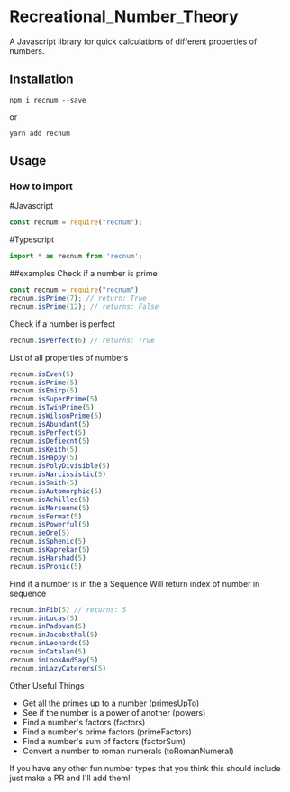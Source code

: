 # Recreational_Number_Theory
A Javascript library for quick calculations of different properties of numbers.

## Installation
```
npm i recnum --save
```

or

```
yarn add recnum
```

## Usage

### How to import
#Javascript
```javascript
const recnum = require("recnum");
```
#Typescript
```typescript
import * as recnum from 'recnum';
```

##examples
Check if a number is prime
```typescript
const recnum = require("recnum")
recnum.isPrime(7); // return: True
recnum.isPrime(12); // returns: False
```

Check if a number is perfect
```javascript
recnum.isPerfect(6) // returns: True
```

List of all properties of numbers
```typescript
recnum.isEven(5)
recnum.isPrime(5)
recnum.isEmirp(5)
recnum.isSuperPrime(5)
recnum.isTwinPrime(5)
recnum.isWilsonPrime(5)
recnum.isAbundant(5)
recnum.isPerfect(5)
recnum.isDefiecnt(5)
recnum.isKeith(5)
recnum.isHappy(5)
recnum.isPolyDivisible(5)
recnum.isNarcissistic(5)
recnum.isSmith(5)
recnum.isAutomorphic(5)
recnum.isAchilles(5)
recnum.isMersenne(5)
recnum.isFermat(5)
recnum.isPowerful(5)
recnum.ieOre(5)
recnum.isSphenic(5)
recnum.isKaprekar(5)
recnum.isHarshad(5)
recnum.isPronic(5)
```

Find if a number is in the a Sequence
Will return index of number in sequence
```javascript
recnum.inFib(5) // returns: 5
recnum.inLucas(5)
recnum.inPadovan(5)
recnum.inJacobsthal(5)
recnum.inLeonardo(5)
recnum.inCatalan(5)
recnum.inLookAndSay(5)
recnum.inLazyCaterers(5)
```

Other Useful Things
* Get all the primes up to a number (primesUpTo)
* See if the number is a power of another (powers)
* Find a number's factors (factors)
* Find a number's prime factors (primeFactors)
* Find a number's sum of factors (factorSum)
* Convert a number to roman numerals (toRomanNumeral)

If you have any other fun number types that you think this should include just make a PR and I'll add them!